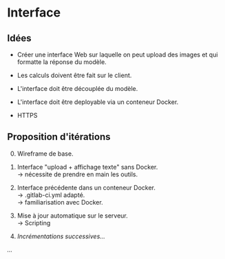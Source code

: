# Interface

## Idées

* Créer une interface Web sur laquelle on peut upload des images et qui formatte la réponse du modèle.

* Les calculs doivent être fait sur le client.

* L'interface doit être découplée du modèle.

* L'interface doit être deployable via un conteneur Docker.

* HTTPS


## Proposition d'itérations

0. Wireframe de base.

1. Interface "upload + affichage texte" sans Docker.  
 	-> nécessite de prendre en main les outils.

2. Interface précédente dans un conteneur Docker.  
	-> .gitlab-ci.yml adapté.  
	-> familiarisation avec Docker.  

3. Mise à jour automatique sur le serveur.  
	-> Scripting

4. _Incrémentations successives..._

_..._
